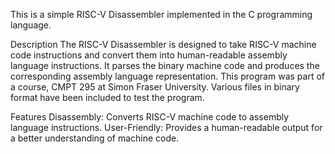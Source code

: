 This is a simple RISC-V Disassembler implemented in the C programming language.

Description The RISC-V Disassembler is designed to take RISC-V machine code instructions and convert them into human-readable assembly language instructions. It parses the binary machine code and produces the corresponding assembly language representation. This program was part of a course, CMPT 295 at Simon Fraser University. Various files in binary format have been included to test the program.

Features Disassembly: Converts RISC-V machine code to assembly language instructions. User-Friendly: Provides a human-readable output for a better understanding of machine code.
